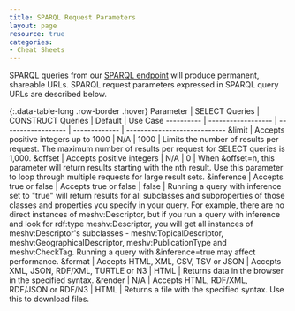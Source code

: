 ```yaml
---
title: SPARQL Request Parameters
layout: page
resource: true
categories:
- Cheat Sheets
---
```


SPARQL queries from our [SPARQL endpoint](http://id.nlm.nih.gov/mesh/sparql) will produce permanent, shareable URLs. SPARQL request parameters expressed in SPARQL query URLs are described below.

{:.data-table-long .row-border .hover}
Parameter | SELECT Queries | CONSTRUCT Queries | Default | Use Case
---------- | ------------------ | ------------------ | ------------- | ----------------------------
&limit | Accepts positive integers up to 1000 | N/A | 1000 | Limits the number of results per request. The maximum number of results per request for SELECT queries is 1,000.
&offset | Accepts positive integers | N/A | 0 | When &offset=n, this parameter will return results starting with the nth result. Use this parameter to loop through multiple requests for large result sets.
&inference | Accepts true or false | Accepts true or false | false | Running a query with inference set to "true" will return results for all subclasses and subproperties of those classes and properties you specify in your query. For example, there are no direct instances of meshv:Descriptor, but if you run a query with inference and look for rdf:type meshv:Descriptor, you will get all instances of meshv:Descriptor's subclasses - meshv:TopicalDescriptor, meshv:GeographicalDescriptor, meshv:PublicationType and meshv:CheckTag. Running a query with &inference=true may affect performance.
&format | Accepts HTML, XML, CSV, TSV or JSON | Accepts XML, JSON, RDF/XML, TURTLE or N3 | HTML | Returns data in the browser in the specified syntax.
&render | N/A | Accepts HTML, RDF/XML, RDF/JSON or RDF/N3 | HTML | Returns a file with the specified syntax. Use this to download files. 

